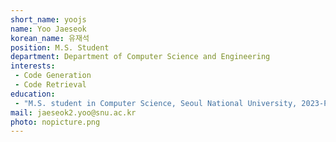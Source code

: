 ```yaml
---
short_name: yoojs
name: Yoo Jaeseok
korean_name: 유재석
position: M.S. Student
department: Department of Computer Science and Engineering
interests:
 - Code Generation
 - Code Retrieval
education:
 - "M.S. student in Computer Science, Seoul National University, 2023-Present"
mail: jaeseok2.yoo@snu.ac.kr
photo: nopicture.png
---
```

